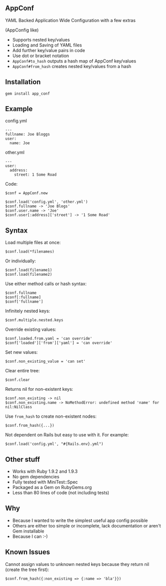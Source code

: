 AppConf
----------------------------------

YAML Backed Application Wide Configuration with a few extras

(AppConfig like)

* Supports nested key/values
* Loading and Saving of YAML files
* Add further key/value pairs in code
* Use dot or bracket notation
* `AppConf#to_hash` outputs a hash map of AppConf key/values
* `AppConf#from_hash` creates nested key/values from a hash

Installation
----------------------------------

    gem install app_conf

Example
----------------------------------

config.yml

    ---
    fullname: Joe Bloggs
    user:
      name: Joe

other.yml

    ---
    user:
      address:
        street: 1 Some Road

Code:

    $conf = AppConf.new

    $conf.load('config.yml', 'other.yml')
    $conf.fullname -> 'Joe Blogs'
    $conf.user.name -> 'Joe'
    $conf.user[:address]['street'] -> '1 Some Road'

Syntax
----------------------------------

Load multiple files at once:

    $conf.load(*filenames)

Or individually:

    $conf.load(filename1)
    $conf.load(filename2)

Use either method calls or hash syntax:

    $conf.fullname
    $conf[:fullname]
    $conf['fullname']

Infinitely nested keys:

    $conf.multiple.nested.keys

Override existing values:

    $conf.loaded.from.yaml = 'can override'
    $conf['loaded']['from']['yaml'] = 'can override'

Set new values:

    $conf.non_existing_value = 'can set'

Clear entire tree:

    $conf.clear

Returns nil for non-existent keys:

    $conf.non_existing -> nil
    $conf.non_existing.name -> NoMethodError: undefined method 'name' for nil:NilClass

Use `from_hash` to create non-existent nodes:

    $conf.from_hash({...})

Not dependent on Rails but easy to use with it. For example:

    $conf.load('config.yml', "#{Rails.env}.yml")

Other stuff
----------------------------------
* Works with Ruby 1.9.2 and 1.9.3
* No gem dependencies
* Fully tested with MiniTest::Spec
* Packaged as a Gem on RubyGems.org
* Less than 80 lines of code (not including tests)

Why
----------------------------------
* Because I wanted to write the simplest useful app config possible
* Others are either too simple or incomplete, lack documentation or aren't Gem installable
* Because I can :-)

Known Issues
----------------------------------
Cannot assign values to unknown nested keys because they return nil (create the tree first):

    $conf.from_hash({:non_existing => {:name => 'bla'}})

